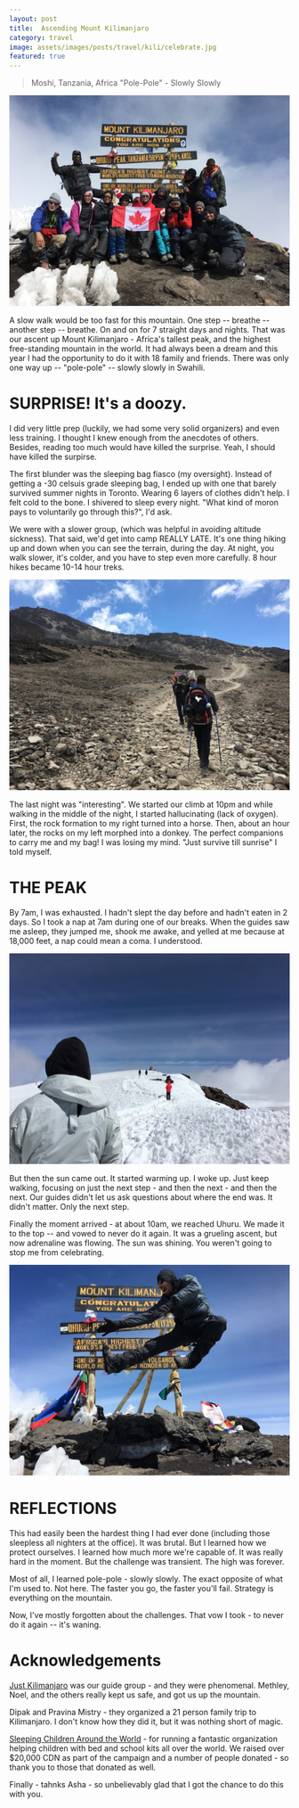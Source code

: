 ```yaml
---
layout: post
title:  Ascending Mount Kilimanjaro
category: travel
image: assets/images/posts/travel/kili/celebrate.jpg
featured: true
---
```


> Moshi, Tanzania, Africa
> "Pole-Pole" - Slowly Slowly

[![Kilimanjaro Video](assets/images/posts/travel/kili/group.jpg)](https://youtu.be/4G02RIr5wmw)

A slow walk would be too fast for this mountain. One step -- breathe -- another step -- breathe. On and on for 7 straight days and nights. That was our ascent up Mount Kilimanjaro - Africa's tallest peak, and the highest free-standing mountain in the world. It had always been a dream and this year I had the opportunity to do it with 18 family and friends. There was only one way up -- "pole-pole" -- slowly slowly in Swahili.

# SURPRISE! It's a doozy.

I did very little prep (luckily, we had some very solid organizers) and even less training. I thought I knew enough from the anecdotes of others. Besides, reading too much would have killed the surprise. Yeah, I should have killed the surpirse.

The first blunder was the sleeping bag fiasco (my oversight). Instead of getting a -30 celsuis grade sleeping bag, I ended up with one that barely survived summer nights in Toronto. Wearing 6 layers of clothes didn't help. I felt cold to the bone. I shivered to sleep every night. "What kind of moron pays to voluntarily go through this?", I'd ask.

We were with a slower group, (which was helpful in avoiding altitude sickness). That said, we'd get into camp REALLY LATE. It's one thing hiking up and down when you can see the terrain, during the day. At night, you walk slower, it's colder, and you have to step even more carefully. 8 hour hikes became 10-14 hour treks.

![Kilimanjaro trek](assets/images/posts/travel/kili/trek.jpg)

The last night was "interesting". We started our climb at 10pm and while walking in the middle of the night, I started hallucinating (lack of oxygen). First, the rock formation to my right turned into a horse. Then, about an hour later, the rocks on my left morphed into a donkey. The perfect companions to carry me and my bag! I was losing my mind. "Just survive till sunrise" I told myself.

# THE PEAK

By 7am, I was exhausted. I hadn't slept the day before and hadn't eaten in 2 days. So I took a nap at 7am during one of our breaks. When the guides saw me asleep, they jumped me, shook me awake, and yelled at me because at 18,000 feet, a nap could mean a coma. I understood.

![Kilimanjaro top](assets/images/posts/travel/kili/ash_top.jpg)

But then the sun came out. It started warming up. I woke up. Just keep walking, focusing on just the next step - and then the next - and then the next. Our guides didn't let us ask questions about where the end was. It didn't matter. Only the next step.

Finally the moment arrived - at about 10am, we reached Uhuru. We made it to the top -- and vowed to never do it again. It was a grueling ascent, but now adrenaline was flowing. The sun was shining. You weren't going to stop me from celebrating.

![Kilimanjaro celebrate](assets/images/posts/travel/kili/celebrate.jpg)

# REFLECTIONS

This had easily been the hardest thing I had ever done (including those sleepless all nighters at the office). It was brutal. But I learned how we protect ourselves. I learned how much more we're capable of. It was really hard in the moment. But the challenge was transient. The high was forever.

Most of all, I learned pole-pole - slowly slowly. The exact opposite of what I'm used to. Not here. The faster you go, the faster you'll fail. Strategy is everything on the mountain.

Now, I've mostly forgotten about the challenges. That vow I took - to never do it again -- it's waning.

# Acknowledgements

[Just Kilimanjaro](http://www.just-kilimanjaro.com) was our guide group - and they were phenomenal. Methley, Noel, and the others really kept us safe, and got us up the mountain.

Dipak and Pravina Mistry - they organized a 21 person family trip to Kilimanjaro. I don't know how they did it, but it was nothing short of magic.

[Sleeping Children Around the World](http://scaw.org) - for running a fantastic organization helping children with bed and school kits all over the world. We raised over $20,000 CDN as part of the campaign and a number of people donated - so thank you to those that donated as well.

Finally - tahnks Asha - so unbelievably glad that I got the chance to do this with you.
